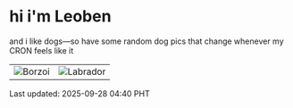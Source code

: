 # hi i'm Leoben

and i like dogs—so have some random dog pics that change whenever my CRON feels like it

|  |  |
|--------|----------|
| ![Borzoi](https://random-dog-vercel.vercel.app/api/random-borzoi?v=1759005630) | ![Labrador](https://random-dog-vercel.vercel.app/api/random-labrador?v=1759005630) |

Last updated: 2025-09-28 04:40 PHT
